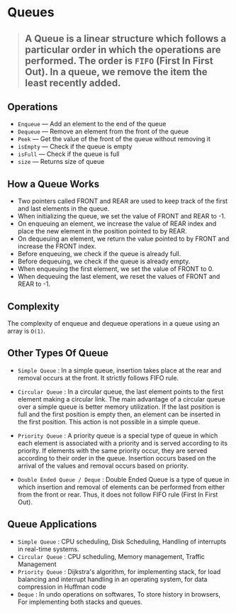 # Queues

> ## A Queue is a linear structure which follows a particular order in which the operations are performed. The order is `FIFO` (First In First Out). In a queue, we remove the item the least recently added.

## Operations

- `Enqueue` — Add an element to the end of the queue
- `Dequeue` — Remove an element from the front of the queue
- `Peek` — Get the value of the front of the queue without removing it
- `isEmpty` — Check if the queue is empty
- `isFull` — Check if the queue is full
- `size` — Returns size of queue

## How a Queue Works

- Two pointers called FRONT and REAR are used to keep track of the first and last elements in the queue.
- When initializing the queue, we set the value of FRONT and REAR to -1.
- On enqueuing an element, we increase the value of REAR index and place the new element in the position pointed to by REAR.
- On dequeuing an element, we return the value pointed to by FRONT and increase the FRONT index.
- Before enqueuing, we check if the queue is already full.
- Before dequeuing, we check if the queue is already empty.
- When enqueuing the first element, we set the value of FRONT to 0.
- When dequeuing the last element, we reset the values of FRONT and REAR to -1.

## Complexity

The complexity of enqueue and dequeue operations in a queue using an array is `O(1)`.

## Other Types Of Queue

- `Simple Queue` : In a simple queue, insertion takes place at the rear and removal occurs at the front. It strictly follows FIFO rule.

- `Circular Queue` : In a circular queue, the last element points to the first element making a circular link. The main advantage of a circular queue over a simple queue is better memory utilization. If the last position is full and the first position is empty then, an element can be inserted in the first position. This action is not possible in a simple queue.

- `Priority Queue` : A priority queue is a special type of queue in which each element is associated with a priority and is served according to its priority. If elements with the same priority occur, they are served according to their order in the queue.
  Insertion occurs based on the arrival of the values and removal occurs based on priority.

- `Double Ended Queue / Deque` : Double Ended Queue is a type of queue in which insertion and removal of elements can be performed from either from the front or rear. Thus, it does not follow FIFO rule (First In First Out).

## Queue Applications

- `Simple Queue` : CPU scheduling, Disk Scheduling, Handling of interrupts in real-time systems.
- `Circular Queue` : CPU scheduling, Memory management, Traffic Management
- `Priority Queue` : Dijkstra's algorithm, for implementing stack, for load balancing and interrupt handling in an operating system, for data compression in Huffman code
- `Deque` : In undo operations on softwares, To store history in browsers, For implementing both stacks and queues.
